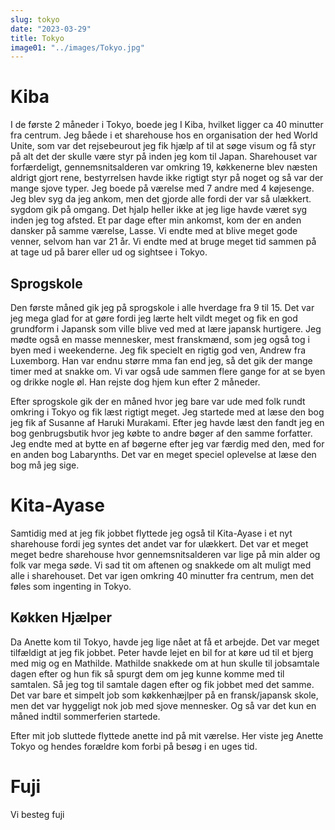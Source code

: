 ```yaml
---
slug: tokyo
date: "2023-03-29"
title: Tokyo
image01: "../images/Tokyo.jpg"
---
```


# Kiba
I de første 2 måneder i Tokyo, boede jeg I Kiba, hvilket ligger ca 40 minutter fra centrum. 
Jeg båede i et sharehouse hos en organisation der hed World Unite, som var det rejsebeurout jeg fik hjælp af til at søge visum og få styr på alt det der skulle være styr på inden jeg kom til Japan. 
Sharehouset var forfærdeligt, gennemsnitsalderen var omkring 19, køkkenerne blev næsten aldrigt gjort rene, bestyrrelsen havde ikke rigtigt styr på noget og så var der mange sjove typer. 
Jeg boede på værelse med 7 andre med 4 køjesenge. Jeg blev syg da jeg ankom, men det gjorde alle fordi der var så ulækkert. sygdom gik på omgang. 
Det hjalp heller ikke at jeg lige havde været syg inden jeg tog afsted. 
Et par dage efter min ankomst, kom der en anden dansker på samme værelse, Lasse. Vi endte med at blive meget gode venner, selvom han var 21 år. Vi endte med at bruge meget tid sammen på at tage ud på barer eller ud og sightsee i Tokyo. 

## Sprogskole
Den første måned gik jeg på sprogskole i alle hverdage fra 9 til 15. 
Det var jeg mega glad for at gøre fordi jeg lærte helt vildt meget og fik en god grundform i Japansk som ville blive ved med at lære japansk hurtigere. 
Jeg mødte også en masse mennesker, mest franskmænd, som jeg også tog i byen med i weekenderne. Jeg fik specielt en rigtig god ven, Andrew fra Luxemborg. Han var endnu større mma fan end jeg, så det gik der mange timer med at snakke om. Vi var også ude sammen flere gange for at se byen og drikke nogle øl. 
Han rejste dog hjem kun efter 2 måneder. 

Efter sprogskole gik der en måned hvor jeg bare var ude med folk rundt omkring i Tokyo og fik læst rigtigt meget. Jeg startede med at læse den bog jeg fik af Susanne af Haruki Murakami. Efter jeg havde læst den fandt jeg en bog genbrugsbutik hvor jeg købte to andre bøger af den samme forfatter. Jeg endte med at bytte en af bøgerne efter jeg var færdig med den, med for en anden bog Labarynths. Det var en meget speciel oplevelse at læse den bog må jeg sige. 
# Kita-Ayase
Samtidig med at jeg fik jobbet flyttede jeg også til Kita-Ayase i et nyt sharehouse fordi jeg syntes det andet var for ulækkert. Det var et meget meget bedre sharehouse hvor gennemsnitsalderen var lige på min alder og folk var mega søde. Vi sad tit om aftenen og snakkede om alt muligt med alle i sharehouset. 
Det var igen omkring 40 minutter fra centrum, men det føles som ingenting in Tokyo. 


## Køkken Hjælper
Da Anette kom til Tokyo, havde jeg lige nået at få et arbejde. Det var meget tilfældigt at jeg fik jobbet. Peter havde lejet en bil for at køre ud til et bjerg med mig og en Mathilde. Mathilde snakkede om at hun skulle til jobsamtale dagen efter og hun fik så spurgt dem om jeg kunne komme med til samtalen. Så jeg tog til samtale dagen efter og fik jobbet med det samme. Det var bare et simpelt job som køkkenhæjlper på en fransk/japansk skole, men det var hyggeligt nok job med sjove mennesker. Og så var det kun en måned indtil sommerferien startede. 

Efter mit job sluttede flyttede anette ind på mit værelse. Her viste jeg Anette Tokyo og hendes forældre kom forbi på besøg i en uges tid. 
# Fuji
Vi besteg fuji
